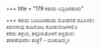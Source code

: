 +++
title = "179 ಕರುಮ ಬನ್ದಿದಿರಹುದು"

+++
ಕರುಮ ಬಂದಿದಿರಹುದು ಮೋಹನದ ರೂಪಿನಲಿ।  
ಕಿರುನಗುವು ಕುಡಿನೋಟ ಕೊಂಕುನುಡಿಗಳಲಿ॥  
ಕರೆದು ತಳ್ಳುವ, ತಳ್ಕರಿಸುತೊಳಗೆ ಕಿಚ್ಚಿಡುವ।  
ತರಳತೆಯದೇಂ ತಂತ್ರ? - ಮಂಕುತಿಮ್ಮ॥  
